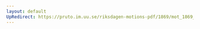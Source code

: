 ```yaml
---
layout: default
UpRedirect: https://pruto.im.uu.se/riksdagen-motions-pdf/1869/mot_1869__ak__17/mot_1869__ak__17-004.pdf
---
```

